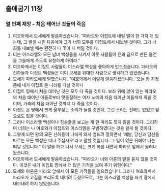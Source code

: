 ## 출애굽기 11장

### 열 번째 재앙 - 처음 태어난 것들의 죽음
1. 여호와께서 모세에게 말씀하셨습니다. "파라오와 이집트에 내릴 벌이 한 가지 더 있는데, 그 벌을 내린 다음에야 그가 너희 모두를 이집트에서 내보낼 것이다. 그가 너희를 내보낼 때는 완전히 다 쫓아 내 버릴 것이다.
2. 너는 이스라엘의 모든 남녀 백성들을 시켜서 이웃 사람들이 은과 금으로 만든 물건을 그들에게 주도록 요청하게 하여라."
3. 여호와께서는 이집트 사람들이 이스라엘 백성을 좋아하게 만드셨습니다. 파라오의 신하들과 이집트 백성들은 이미 모세를 위대한 사람으로 생각하고 있었습니다.
4. 모세가 파라오에게 말했습니다. "여호와께서 이렇게 말씀하셨습니다. '오늘 밤 자정쯤에 내가 이집트 온 나라를 다닐 것이니
5. 이집트 땅에서 처음 태어난 것은 모두 다 죽을 것이다. 보좌 위에 앉아 있는 파라오의 처음 태어난 아들로부터 맷돌질하는 여자 노예의 처음 태어난 아들까지 죽을 것이며, 가축의 처음 태어난 것까지 다 죽을 것이다.
6. 이집트 온 땅에서 크게 울부짖는 소리가 들릴 것인데, 그런 소리는 전에도 없었고 앞으로도 없을 것이다.
7. 그러나 이스라엘 백성이나 짐승들을 보고는 개 한 마리도 짖지 않을 것이다. 그리하여 너희는 나 여호와가 이집트와 이스라엘을 구별하였다는 것을 알게 될 것이다.'
8. 그렇게 되면 왕의 모든 신하들이 나에게 와서 엎드려 절하면서 '제발, 당신과 당신을 따르는 모든 백성은 떠나 주십시오'라고 말할 것입니다. 그 일이 있은 뒤에야 나는 떠날 것입니다." 이 말을 하고 나서 모세는 크게 화를 내면서 파라오 앞에서 물러나왔습니다.
9. 여호와께서 모세에게 말씀하셨습니다. "파라오가 너와 아론의 말을 듣지 않을 것이다. 이것은 내가 이집트 땅에서 더 많은 기적을 보여 주기 위함이다."
10. 모세와 아론은 파라오 앞에서 이 모든 기적들을 일으켰습니다. 그러나 여호와께서 파라오가 고집을 부리도록 내버려 두셨으므로, 그는 이스라엘 백성을 자기 땅에서 내보내려 하지 않았습니다.